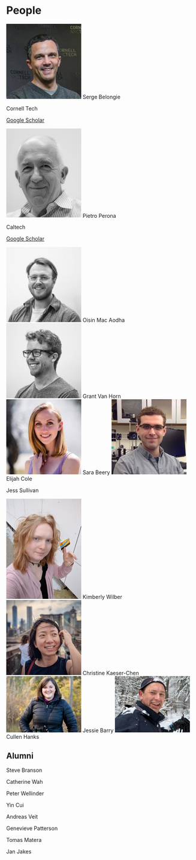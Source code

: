 # People

<img src=assets/serge.jpeg width="200">
Serge Belongie 

Cornell Tech

[Google Scholar](https://scholar.google.com/citations?user=ORr4XJYAAAAJ&hl=en&oi=ao)


<img src=assets/pietro.jpeg width="200">
Pietro Perona  

Caltech   

[Google Scholar](https://scholar.google.com/citations?hl=en&user=j29kMCwAAAAJ)

<img src=assets/oisin.jpeg width="200">
Oisin Mac Aodha

<img src=assets/grant_bw_1.png width="200">
Grant Van Horn

<img src=assets/sara.jpg width="200">
Sara Beery

<img src=assets/eli.jpeg width="200">
Elijah Cole


Jess Sullivan

<img src=assets/kimberly.jpeg width="200">
Kimberly Wilber

<img src=assets/christine.jpeg width="200">
Christine Kaeser-Chen

<img src=assets/jessie.jpeg width="200">
Jessie Barry

<img src=assets/cullen.jpeg width="200">
Cullen Hanks

## Alumni

Steve Branson

Catherine Wah

Peter Wellinder

Yin Cui

Andreas Veit

Genevieve Patterson

Tomas Matera

Jan Jakes



